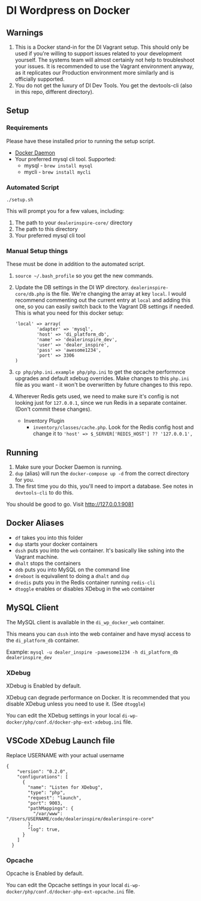 # DI Wordpress on Docker

## Warnings

1. This is a Docker stand-in for the DI Vagrant setup. This should only be used if you're willing to support issues related to your development yourself. The systems team will almost certainly not help to troubleshoot your issues. It is recommended to use the Vagrant environment anyway, as it replicates our Production environment more similarly and is officially supported.
2. You do not get the luxury of DI Dev Tools. You get the devtools-cli (also in this repo, different directory).


## Setup

### Requirements

Please have these installed prior to running the setup script.

- [Docker Daemon](https://docs.docker.com/install/)
- Your preferred mysql cli tool. Supported:
    - mysql - `brew install mysql`
    - mycli - `brew install mycli`

### Automated Script

`./setup.sh`

This will prompt you for a few values, including:

1. The path to your `dealerinspire-core/` directory
2. The path to this directory
3. Your preferred mysql cli tool

### Manual Setup things

These must be done in addition to the automated script.

1. `source ~/.bash_profile` so you get the new commands.
2. Update the DB settings in the DI WP directory. `dealerinspire-core/db.php` is the file. We're changing the array at key `local`. I would recommend commenting out the current entry at `local` and adding this one, so you can easily switch back to the Vagrant DB settings if needed. This is what you need for this docker setup:

    ```
    'local' => array(
            'adapter' => 'mysql',
            'host' => 'di_platform_db',
            'name' => 'dealerinspire_dev',
            'user' => 'dealer_inspire',
            'pass' => 'awesome1234',
            'port' => 3306
    )
    ```
3. `cp php/php.ini.example php/php.ini` to get the opcache performnce upgrades and default xdebug overrides. Make changes to this `php.ini` file as you want - it won't be overwritten by future changes to this repo.
4. Wherever Redis gets used, we need to make sure it's config is not looking just for `127.0.0.1`, since we run Redis in a separate container. (Don't commit these changes).
    - Inventory Plugin
        - `inventory/classes/cache.php`. Look for the Redis config host and change it to `'host' => $_SERVER['REDIS_HOST'] ?? '127.0.0.1',`

## Running

1. Make sure your Docker Daemon is running.
2. `dup` (alias) will run the `docker-compose up -d` from the correct directory for you.
3. The first time you do this, you'll need to import a database. See notes in `devtools-cli` to do this.

You should be good to go. Visit http://127.0.0.1:9081

## Docker Aliases

- `df` takes you into this folder
- `dup` starts your docker containers
- `dssh` puts you into the `web` container. It's basically like sshing into the Vagrant machine.
- `dhalt` stops the containers
- `ddb` puts you into MySQL on the command line
- `dreboot` is equivalient to doing a `dhalt` and `dup`
- `dredis` puts you in the Redis container running `redis-cli`
- `dtoggle` enables or disables XDebug in the `web` container

## MySQL Client

The MySQL client is available in the `di_wp_docker_web` container.

This means you can `dssh` into the web container and have mysql access to the `di_platform_db` container.

Example:  `mysql -u dealer_inspire -pawesome1234 -h di_platform_db dealerinspire_dev`

### XDebug

XDebug is Enabled by default.  

XDebug can degrade performance on Docker.  It is recommended that you disable XDebug unless you need to use it. (See `dtoggle`)

You can edit the XDebug settings in your local `di-wp-docker/php/conf.d/docker-php-ext-xdebug.ini` file.

## VSCode XDebug Launch file
Replace USERNAME with your actual username

    {
        "version": "0.2.0",
        "configurations": [
          {
            "name": "Listen for XDebug",
            "type": "php",
            "request": "launch",
            "port": 9003,
            "pathMappings": {
              "/var/www": "/Users/USERNAME/code/dealerinspire/dealerinspire-core"
            },
            "log": true,
          }
        ]
      }
      
### Opcache

Opcache is Enabled by default.

You can edit the Opcache settings in your local `di-wp-docker/php/conf.d/docker-php-ext-opcache.ini` file.
